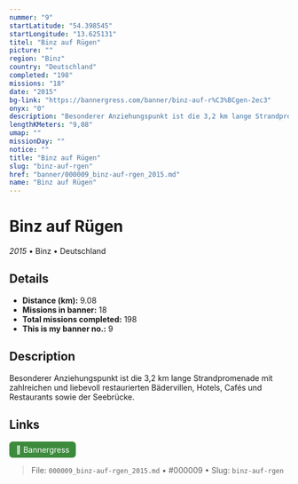 ```yaml
---
nummer: "9"
startLatitude: "54.398545"
startLongitude: "13.625131"
titel: "Binz auf Rügen"
picture: ""
region: "Binz"
country: "Deutschland"
completed: "198"
missions: "18"
date: "2015"
bg-link: "https://bannergress.com/banner/binz-auf-r%C3%BCgen-2ec3"
onyx: "0"
description: "Besonderer Anziehungspunkt ist die 3,2 km lange Strandpromenade mit zahlreichen und liebevoll restaurierten Bädervillen, Hotels, Cafés und Restaurants sowie der Seebrücke."
lengthKMeters: "9,08"
umap: ""
missionDay: ""
notice: ""
title: "Binz auf Rügen"
slug: "binz-auf-rgen"
href: "banner/000009_binz-auf-rgen_2015.md"
name: "Binz auf Rügen"
---
```

# Binz auf Rügen

*2015* • Binz • Deutschland





## Details
- **Distance (km):** 9.08
- **Missions in banner:** 18
- **Total missions completed:** 198
- **This is my banner no.:** 9



## Description
Besonderer Anziehungspunkt ist die 3,2 km lange Strandpromenade mit zahlreichen und liebevoll restaurierten Bädervillen, Hotels, Cafés und Restaurants sowie der Seebrücke.



## Links
<a href="https://bannergress.com/banner/binz-auf-r%C3%BCgen-2ec3" target="_blank" style="display:inline-block;margin-right:8px;padding:6px 12px;background:#3c8b3c;color:#fff;text-decoration:none;border-radius:6px;">🔗 Bannergress</a>



> File: `000009_binz-auf-rgen_2015.md`
> • #000009
> • Slug: `binz-auf-rgen`

